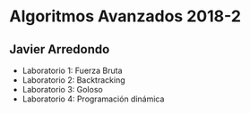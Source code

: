 # Algoritmos Avanzados 2018-2

## Javier Arredondo 

- Laboratorio 1: Fuerza Bruta
- Laboratorio 2: Backtracking
- Laboratorio 3: Goloso
- Laboratorio 4: Programación dinámica